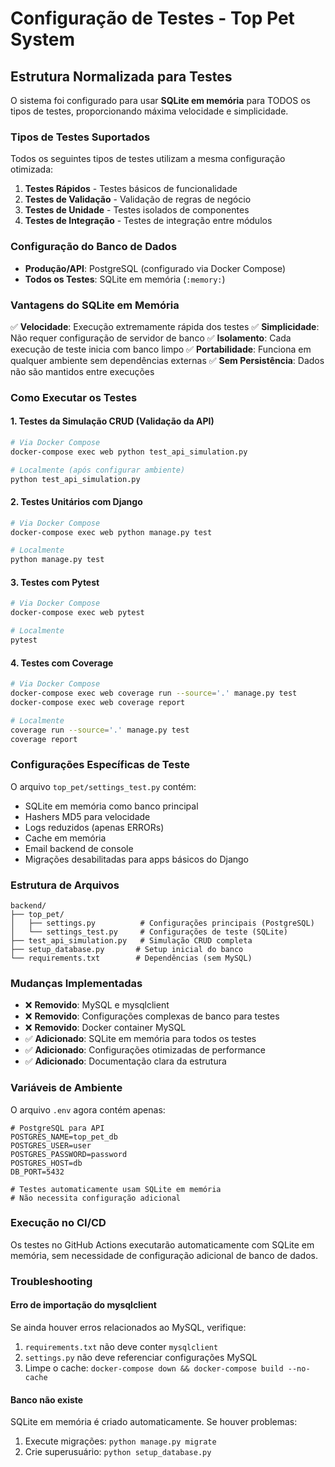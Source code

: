 # Configuração de Testes - Top Pet System

## Estrutura Normalizada para Testes

O sistema foi configurado para usar **SQLite em memória** para TODOS os tipos de testes, proporcionando máxima velocidade e simplicidade.

### Tipos de Testes Suportados

Todos os seguintes tipos de testes utilizam a mesma configuração otimizada:

1. **Testes Rápidos** - Testes básicos de funcionalidade
2. **Testes de Validação** - Validação de regras de negócio
3. **Testes de Unidade** - Testes isolados de componentes
4. **Testes de Integração** - Testes de integração entre módulos

### Configuração do Banco de Dados

- **Produção/API**: PostgreSQL (configurado via Docker Compose)
- **Todos os Testes**: SQLite em memória (`:memory:`)

### Vantagens do SQLite em Memória

✅ **Velocidade**: Execução extremamente rápida dos testes
✅ **Simplicidade**: Não requer configuração de servidor de banco
✅ **Isolamento**: Cada execução de teste inicia com banco limpo
✅ **Portabilidade**: Funciona em qualquer ambiente sem dependências externas
✅ **Sem Persistência**: Dados não são mantidos entre execuções

### Como Executar os Testes

#### 1. Testes da Simulação CRUD (Validação da API)
```bash
# Via Docker Compose
docker-compose exec web python test_api_simulation.py

# Localmente (após configurar ambiente)
python test_api_simulation.py
```

#### 2. Testes Unitários com Django
```bash
# Via Docker Compose
docker-compose exec web python manage.py test

# Localmente
python manage.py test
```

#### 3. Testes com Pytest
```bash
# Via Docker Compose
docker-compose exec web pytest

# Localmente
pytest
```

#### 4. Testes com Coverage
```bash
# Via Docker Compose
docker-compose exec web coverage run --source='.' manage.py test
docker-compose exec web coverage report

# Localmente
coverage run --source='.' manage.py test
coverage report
```

### Configurações Específicas de Teste

O arquivo `top_pet/settings_test.py` contém:

- SQLite em memória como banco principal
- Hashers MD5 para velocidade
- Logs reduzidos (apenas ERRORs)
- Cache em memória
- Email backend de console
- Migrações desabilitadas para apps básicos do Django

### Estrutura de Arquivos

```
backend/
├── top_pet/
│   ├── settings.py          # Configurações principais (PostgreSQL)
│   └── settings_test.py     # Configurações de teste (SQLite)
├── test_api_simulation.py   # Simulação CRUD completa
├── setup_database.py       # Setup inicial do banco
└── requirements.txt        # Dependências (sem MySQL)
```

### Mudanças Implementadas

- ❌ **Removido**: MySQL e mysqlclient
- ❌ **Removido**: Configurações complexas de banco para testes  
- ❌ **Removido**: Docker container MySQL
- ✅ **Adicionado**: SQLite em memória para todos os testes
- ✅ **Adicionado**: Configurações otimizadas de performance
- ✅ **Adicionado**: Documentação clara da estrutura

### Variáveis de Ambiente

O arquivo `.env` agora contém apenas:

```env
# PostgreSQL para API
POSTGRES_NAME=top_pet_db
POSTGRES_USER=user
POSTGRES_PASSWORD=password
POSTGRES_HOST=db
DB_PORT=5432

# Testes automaticamente usam SQLite em memória
# Não necessita configuração adicional
```

### Execução no CI/CD

Os testes no GitHub Actions executarão automaticamente com SQLite em memória, sem necessidade de configuração adicional de banco de dados.

### Troubleshooting

#### Erro de importação do mysqlclient
Se ainda houver erros relacionados ao MySQL, verifique:
1. `requirements.txt` não deve conter `mysqlclient`
2. `settings.py` não deve referenciar configurações MySQL
3. Limpe o cache: `docker-compose down && docker-compose build --no-cache`

#### Banco não existe
SQLite em memória é criado automaticamente. Se houver problemas:
1. Execute migrações: `python manage.py migrate`
2. Crie superusuário: `python setup_database.py`
